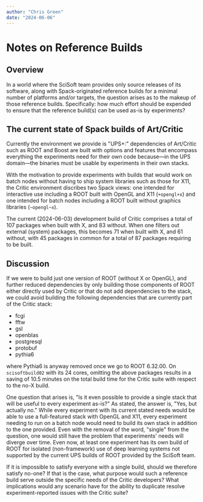 ```yaml
---
author: "Chris Green"
date: "2024-06-06"
---
```


# Notes on Reference Builds

## Overview

In a world where the SciSoft team provides only source releases of its
software, along with Spack-originated reference builds for a minimal
number of platforms and/or targets, the question arises as to the makeup
of those reference builds. Specifically: how much effort should be
expended to ensure that the reference build(s) can be used as-is by
experiments?

## The current state of Spack builds of Art/Critic

Currently the environment we provide is "UPS+:" dependencies of
Art/Critic such as ROOT and Boost are built with options and features
that encompass everything the experiments need for their own code
because—in the UPS domain—the binaries must be usable by experiments in
their own stacks.

With the motivation to provide experiments with builds that would work
on batch nodes without having to ship system libraries such as those for
X11, the Critic environment discribes two Spack views: one intended for
interactive use including a ROOT built with OpenGL and X11 (`+opengl+x`)
and one intended for batch nodes including a ROOT built without graphics
libraries (`~opengl~x`).

The current (2024-06-03) development build of Critic comprises a total
of 107 packages when built with X, and 83 without. When one filters out
external (system) packages, this becomes 71 when built with X, and 61
without, with 45 packages in common for a total of 87 packages requiring
to be built.

## Discussion

If we were to build just one version of ROOT (without X or OpenGL), and
further reduced dependencies by only building those components of ROOT
either directly used by Critic or that do not add dependencies to the
stack, we could avoid building the following dependencies that are
currently part of the Critic stack:
* fcgi
* fftw
* gsl
* openblas
* postgresql
* protobuf
* pythia6

where Pythia6 is anyway removed once we go to ROOT 6.32.00. On
`scisoftbuild02` with its 24 cores, omitting the above packages results
in a saving of 10.5 minutes on the total build time for the Critic suite
with respect to the no-X build.

One question that arises is, "Is it even possible to provide a single
stack that will be useful to every experiment as-is?" As stated, the
answer is, "Yes, but actually no." While every experiment with its
current stated needs would be able to use a full-featured stack with
OpenGL and X11, every experiment needing to run on a batch node would
need to build its own stack in addition to the one provided. Even with
the removal of the word, "single" from the question, one would still
have the problem that experiments' needs will diverge over time. Even
now, at least one experiment has its own build of ROOT for isolated
(non-framework) use of deep learning systems not supported by the
current UPS builds of ROOT provided by the SciSoft team.

If it is impossible to satisfy everyone with a single build, should we
therefore satisfy no-one? If that is the case, what purpose would such a
reference build serve outside the specific needs of the Critic
developers? What implications would any scenario have for the ability to
duplicate resolve experiment-reported issues with the Critic suite?
